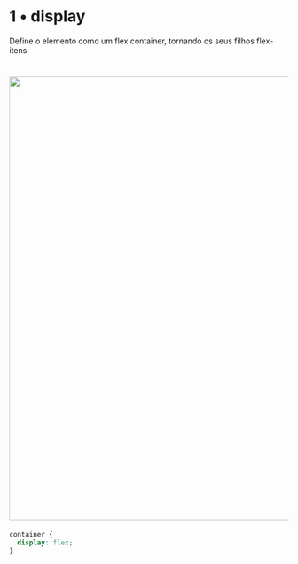 # 1 • display

Define o elemento como um flex container, tornando os seus filhos flex-itens

<h1 align="center">
  <img width="800px" src="https://user-images.githubusercontent.com/57417305/80934252-b5efe080-8d9d-11ea-8020-2df71a0a1bac.gif" />
</h1>

```css
container {
  display: flex;
}
```